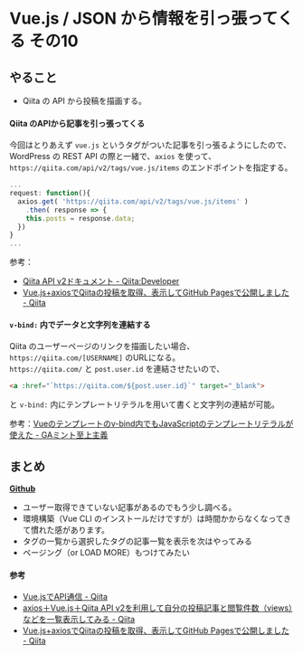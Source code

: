 # Vue.js / JSON から情報を引っ張ってくる その10

## やること

- Qiita の API から投稿を描画する。

#### Qiita のAPIから記事を引っ張ってくる

今回はとりあえず `vue.js` というタグがついた記事を引っ張るようにしたので、  
WordPress の REST API の際と一緒で、`axios` を使って、`https://qiita.com/api/v2/tags/vue.js/items` のエンドポイントを指定する。

```javascript
...
request: function(){
  axios.get( 'https://qiita.com/api/v2/tags/vue.js/items' )
    .then( response => {
    this.posts = response.data;
  })
}
...
```

参考：

- [Qiita API v2ドキュメント \- Qiita:Developer](https://qiita.com/api/v2/docs#get-apiv2tags)
- [Vue\.js\+axiosでQiitaの投稿を取得、表示してGitHub Pagesで公開しました \- Qiita](https://qiita.com/kobu_tomo/items/6f6e86f1226ab0651813)

#### `v-bind:` 内でデータと文字列を連結する

Qiita のユーザーページのリンクを描画したい場合、`https://qiita.com/[USERNAME]` のURLになる。  
`https://qiita.com/` と `post.user.id` を連結させたいので、

```html
<a :href="`https://qiita.com/${post.user.id}`" target="_blank">
```

と `v-bind:` 内にテンプレートリテラルを用いて書くと文字列の連結が可能。

参考：[Vueのテンプレートのv\-bind内でもJavaScriptのテンプレートリテラルが使えた \- GAミント至上主義](https://uyamazak.hatenablog.com/entry/2018/11/08/160714)

## まとめ

[**Github**](https://github.com/yuheijotaki/vue-study_20190312)

- ユーザー取得できていない記事があるのでもう少し調べる。
- 環境構築（Vue CLI のインストールだけですが）は時間かからなくなってきて慣れた感があります。
- タグの一覧から選択したタグの記事一覧を表示を次はやってみる
- ページング（or LOAD MORE）もつけてみたい

#### 参考

- [Vue\.jsでAPI通信 \- Qiita](https://qiita.com/MariMurotani/items/a8576974deeabf9daf6e)
- [axios＋Vue\.js＋Qiita API v2を利用して自分の投稿記事と閲覧件数（views）などを一覧表示してみる \- Qiita](https://qiita.com/You_name_is_YU/items/8c83e4c4c3f9c273b704)
- [Vue\.js\+axiosでQiitaの投稿を取得、表示してGitHub Pagesで公開しました \- Qiita](https://qiita.com/kobu_tomo/items/6f6e86f1226ab0651813)

